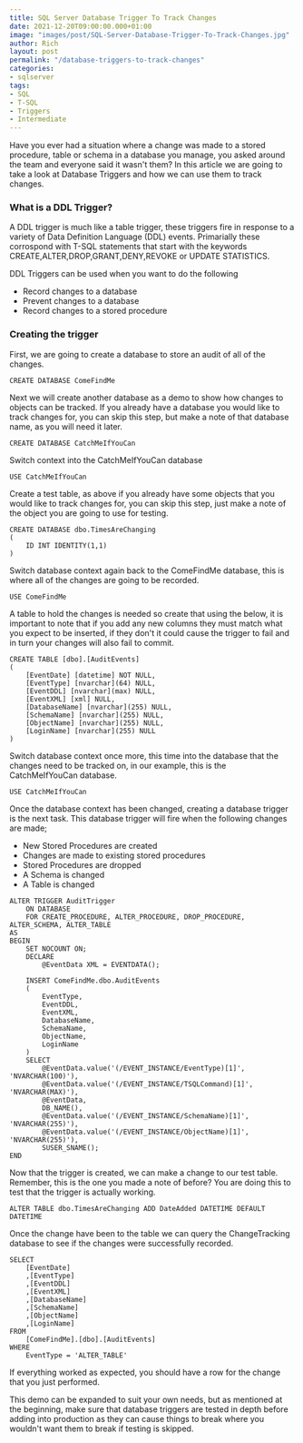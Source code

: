 ```yaml
---
title: SQL Server Database Trigger To Track Changes
date: 2021-12-20T09:00:00.000+01:00
image: "images/post/SQL-Server-Database-Trigger-To-Track-Changes.jpg"
author: Rich
layout: post
permalink: "/database-triggers-to-track-changes"
categories:
- sqlserver
tags:
- SQL
- T-SQL
- Triggers
- Intermediate
---
```


Have you ever had a situation where a change was made to a stored procedure, table or schema in a database you manage, you asked around the team and everyone said it wasn't them? In this article we are going to take a look at Database Triggers and how we can use them to track changes.

### What is a DDL Trigger?

A DDL trigger is much like a table trigger, these triggers fire in response to a variety of Data Definition Language (DDL) events. 
Primarially these corrospond with T-SQL statements that start with the keywords CREATE,ALTER,DROP,GRANT,DENY,REVOKE or UPDATE STATISTICS. 

DDL Triggers can be used when you want to do the following 

* Record changes to a database
* Prevent changes to a database 
* Record changes to a stored procedure

### Creating the trigger

First, we are going to create a database to store an audit of all of the changes.

```
CREATE DATABASE ComeFindMe
```
Next we will create another database as a demo to show how changes to objects can be tracked. 
If you already have a database you would like to track changes for, you can skip this step, but make a note of that database name, as you will need it later.  

```
CREATE DATABASE CatchMeIfYouCan
```
Switch context into the CatchMeIfYouCan database

```
USE CatchMeIfYouCan
```

Create a test table, as above if you already have some objects that you would like to track changes for, you can skip this step, just make a note of the object you are going to use for testing. 

```
CREATE DATABASE dbo.TimesAreChanging 
(
	ID INT IDENTITY(1,1)
)
```

Switch database context again back to the ComeFindMe database, this is where all of the changes are going to be recorded. 

```
USE ComeFindMe
```

A table to hold the changes is needed so create that using the below, it is important to note that if you add any new columns they must match what you expect to be inserted, if they don't it could cause the trigger to fail and in turn your changes will also fail to commit. 

```
CREATE TABLE [dbo].[AuditEvents]
(
	[EventDate] [datetime] NOT NULL,
	[EventType] [nvarchar](64) NULL,
	[EventDDL] [nvarchar](max) NULL,
	[EventXML] [xml] NULL,
	[DatabaseName] [nvarchar](255) NULL,
	[SchemaName] [nvarchar](255) NULL,
	[ObjectName] [nvarchar](255) NULL,
	[LoginName] [nvarchar](255) NULL
)
```

Switch database context once more, this time into the database that the changes need to be tracked on, in our example, this is the CatchMeIfYouCan database. 

```
USE CatchMeIfYouCan
```

Once the database context has been changed, creating a database trigger is the next task. 
This database trigger will fire when the following changes are made; 

* New Stored Procedures are created
* Changes are made to existing stored procedures 
* Stored Procedures are dropped
* A Schema is changed
* A Table is changed

```
ALTER TRIGGER AuditTrigger
    ON DATABASE
    FOR CREATE_PROCEDURE, ALTER_PROCEDURE, DROP_PROCEDURE, ALTER_SCHEMA, ALTER_TABLE
AS
BEGIN
    SET NOCOUNT ON;
    DECLARE
        @EventData XML = EVENTDATA();

    INSERT ComeFindMe.dbo.AuditEvents
    (
        EventType,
        EventDDL,
        EventXML,
        DatabaseName,
        SchemaName,
        ObjectName,
        LoginName
    )
    SELECT
        @EventData.value('(/EVENT_INSTANCE/EventType)[1]',   'NVARCHAR(100)'), 
        @EventData.value('(/EVENT_INSTANCE/TSQLCommand)[1]', 'NVARCHAR(MAX)'),
        @EventData,
        DB_NAME(),
        @EventData.value('(/EVENT_INSTANCE/SchemaName)[1]',  'NVARCHAR(255)'), 
        @EventData.value('(/EVENT_INSTANCE/ObjectName)[1]',  'NVARCHAR(255)'),
        SUSER_SNAME();
END
```

Now that the trigger is created, we can make a change to our test table. Remember, this is the one you made a note of before? You are doing this to test that the trigger is actually working.

```
ALTER TABLE dbo.TimesAreChanging ADD DateAdded DATETIME DEFAULT DATETIME
```

Once the change have been to the table we can query the ChangeTracking database to see if the changes were successfully recorded.

```
SELECT 
	[EventDate]
    ,[EventType]
    ,[EventDDL]
    ,[EventXML]
    ,[DatabaseName]
    ,[SchemaName]
    ,[ObjectName]
    ,[LoginName]
FROM 
	[ComeFindMe].[dbo].[AuditEvents]
WHERE
	EventType = 'ALTER_TABLE'
```

If everything worked as expected, you should have a row for the change that you just performed. 

This demo can be expanded to suit your own needs, but as mentioned at the beginning, make sure that database triggers are tested in depth before adding into production as they can cause things to break where you wouldn't want them to break if testing is skipped. 